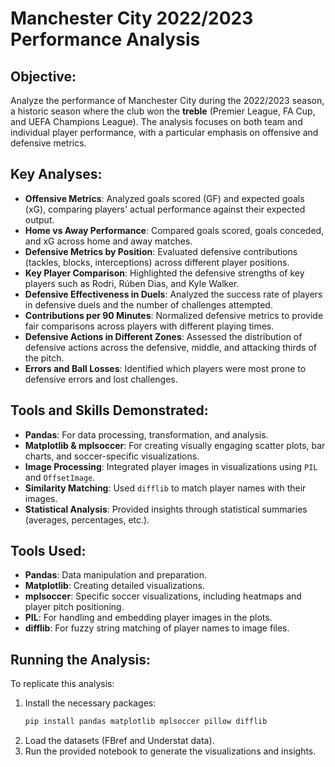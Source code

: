# Manchester City 2022/2023 Performance Analysis

## Objective:

Analyze the performance of Manchester City during the 2022/2023 season, a historic season where the club won the **treble** (Premier League, FA Cup, and UEFA Champions League). The analysis focuses on both team and individual player performance, with a particular emphasis on offensive and defensive metrics.

## Key Analyses:

- **Offensive Metrics**: Analyzed goals scored (GF) and expected goals (xG), comparing players' actual performance against their expected output.
- **Home vs Away Performance**: Compared goals scored, goals conceded, and xG across home and away matches.
- **Defensive Metrics by Position**: Evaluated defensive contributions (tackles, blocks, interceptions) across different player positions.
- **Key Player Comparison**: Highlighted the defensive strengths of key players such as Rodri, Rúben Dias, and Kyle Walker.
- **Defensive Effectiveness in Duels**: Analyzed the success rate of players in defensive duels and the number of challenges attempted.
- **Contributions per 90 Minutes**: Normalized defensive metrics to provide fair comparisons across players with different playing times.
- **Defensive Actions in Different Zones**: Assessed the distribution of defensive actions across the defensive, middle, and attacking thirds of the pitch.
- **Errors and Ball Losses**: Identified which players were most prone to defensive errors and lost challenges.

## Tools and Skills Demonstrated:

- **Pandas**: For data processing, transformation, and analysis.
- **Matplotlib & mplsoccer**: For creating visually engaging scatter plots, bar charts, and soccer-specific visualizations.
- **Image Processing**: Integrated player images in visualizations using `PIL` and `OffsetImage`.
- **Similarity Matching**: Used `difflib` to match player names with their images.
- **Statistical Analysis**: Provided insights through statistical summaries (averages, percentages, etc.).

## Tools Used:

- **Pandas**: Data manipulation and preparation.
- **Matplotlib**: Creating detailed visualizations.
- **mplsoccer**: Specific soccer visualizations, including heatmaps and player pitch positioning.
- **PIL**: For handling and embedding player images in the plots.
- **difflib**: For fuzzy string matching of player names to image files.

## Running the Analysis:

To replicate this analysis:

1. Install the necessary packages:
   ```bash
   pip install pandas matplotlib mplsoccer pillow difflib
   ```
2. Load the datasets (FBref and Understat data).
3. Run the provided notebook to generate the visualizations and insights.
